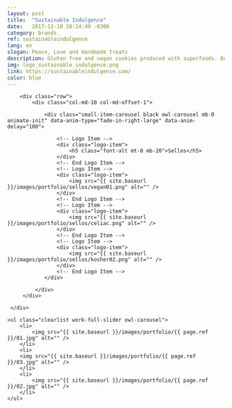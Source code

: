 ```yaml
---
layout: post
title:  "Sustainable Indulgence"
date:   2017-12-10 20:14:49 -0300
category: brands
ref: sustainableindulgence
lang: en
slogan: Peace, Love and Handmade treats
description: Gluten free and vegan cookies produced with superfoods. Delicious and healthy snacks that do not compromise heath or the environment.
img: logo_sustainable_indulgence.png
link: https://sustainableindulgence.com/
color: blue
---
```

<!-- Logotypes Section -->
<section class="small-section bg-gray-lighter pt-20 pb-20">
    <div class="container relative">

        <div class="row">
            <div class="col-md-10 col-md-offset-1">

                <div class="small-item-carousel black owl-carousel mb-0 animate-init" data-anim-type="fade-in-right-large" data-anim-delay="100">

                    <!-- Logo Item -->
                    <div class="logo-item">
                        <h5 class="font-alt mt-0 mb-20">Sellos</h5>
                    </div>
                    <!-- End Logo Item -->
                    <!-- Logo Item -->
                    <div class="logo-item">
                        <img src="{{ site.baseurl }}/images/portfolio/sellos/vegan01.png" alt="" />
                    </div>
                    <!-- End Logo Item -->
                    <!-- Logo Item -->
                    <div class="logo-item">
                        <img src="{{ site.baseurl }}/images/portfolio/sellos/celiac.png" alt="" />
                    </div>
                    <!-- End Logo Item -->
                    <!-- Logo Item -->
                    <div class="logo-item">
                        <img src="{{ site.baseurl }}/images/portfolio/sellos/kosher02.png" alt="" />
                    </div>
                    <!-- End Logo Item -->
                </div>

             </div>
         </div>

     </div>
</section>
<!-- End Logotypes -->

<!-- Work Gallery -->
<div class="work-full-media mb-80 mb-xs-40">

    <ul class="clearlist work-full-slider owl-carousel">
        <li>
            <img src="{{ site.baseurl }}/images/portfolio/{{ page.ref }}/01.jpg" alt="" />
        </li>
        <li>
        <img src="{{ site.baseurl }}/images/portfolio/{{ page.ref }}/03.jpg" alt="" />
        </li>
        <li>
            <img src="{{ site.baseurl }}/images/portfolio/{{ page.ref }}/02.jpg" alt="" />
        </li>
    </ul>
</div>
<!-- End Work Gallery -->
